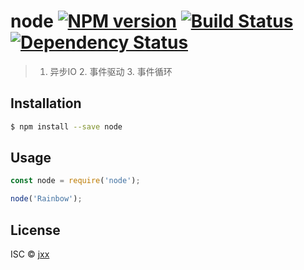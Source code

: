 # node [![NPM version][npm-image]][npm-url] [![Build Status][travis-image]][travis-url] [![Dependency Status][daviddm-image]][daviddm-url]
> 1. 异步IO 2. 事件驱动 3. 事件循环

## Installation

```sh
$ npm install --save node
```

## Usage

```js
const node = require('node');

node('Rainbow');
```
## License

ISC © [jxx](my-module-yo)


[npm-image]: https://badge.fury.io/js/node.svg
[npm-url]: https://npmjs.org/package/node
[travis-image]: https://travis-ci.com/jiangxiaoxv/node.svg?branch=master
[travis-url]: https://travis-ci.com/jiangxiaoxv/node
[daviddm-image]: https://david-dm.org/jiangxiaoxv/node.svg?theme=shields.io
[daviddm-url]: https://david-dm.org/jiangxiaoxv/node
